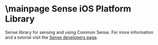 \mainpage
Sense iOS Platform Library
=================
Sense library for sensing and using Common Sense. For more information and a tutorial visit the [Sense developers page](http://developer.sense-os.nl/Libraries/iOS/).

